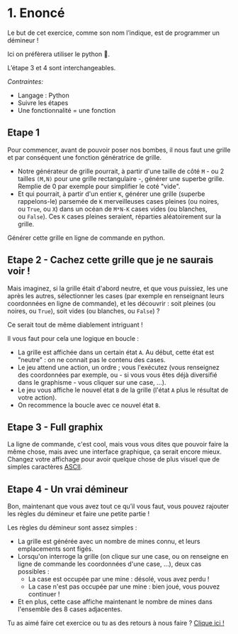# 1. Enoncé

Le but de cet exercice, comme son nom l’indique, est de programmer un démineur !

Ici on préfèrera utiliser le python 🐍.

L’étape 3 et 4 sont interchangeables.

*Contraintes:* 

- Langage : Python
- Suivre les étapes
- Une fonctionnalité = une fonction

## Etape 1

Pour commencer, avant de pouvoir poser nos bombes, il nous faut une grille et par conséquent une fonction génératrice de grille.

- Notre générateur de grille pourrait, à partir d'une taille de côté `M` - ou 2 tailles `(M,N)` pour une grille rectangulaire -, générer une superbe grille. Remplie de 0 par exemple pour simplifier le coté "vide".
- Et qui pourrait, à partir d'un entier `K`, générer une grille (superbe rappelons-le) parsemée de `K` merveilleuses cases pleines (ou noires, ou `True`, ou `X`) dans un océan de `M*N-K` cases vides (ou blanches, ou `False`). Ces `K` cases pleines seraient, réparties aléatoirement sur la grille.

Générer cette grille en ligne de commande en python.

## Etape 2 - Cachez cette grille que je ne saurais voir !

Mais imaginez, si la grille était d'abord neutre, et que vous puissiez, les une après les autres, sélectionner les cases (par exemple en renseignant leurs coordonnées en ligne de commande), et les découvrir : soit pleines (ou noires, ou `True`), soit vides (ou blanches, ou `False`) ?

Ce serait tout de même diablement intriguant !

Il vous faut pour cela une logique en boucle :

- La grille est affichée dans un certain état `A`. Au début, cette état est "neutre" : on ne connait pas le contenu des cases.
- Le jeu attend une action, un ordre ; vous l'exécutez (vous renseignez des coordonnées par exemple, ou - si vous vous êtes déjà diversifié dans le graphisme - vous cliquer sur une case, ...).
- Le jeu vous affiche le nouvel état `B` de la grille (l'état `A` plus le résultat de votre action).
- On recommence la boucle avec ce nouvel état `B`.

## Etape 3 - Full graphix

La ligne de commande, c'est cool, mais vous vous dites que pouvoir faire la même chose, mais avec une interface graphique, ça serait encore mieux. Changez votre affichage pour avoir quelque chose de plus visuel que de simples caractères [ASCII](https://fr.wikipedia.org/wiki/American_Standard_Code_for_Information_Interchange).

## Etape **4 - Un vrai démineur**

Bon, maintenant que vous avez tout ce qu’il vous faut, vous pouvez rajouter les règles du démineur et faire une petite partie !

Les règles du démineur sont assez simples :

- La grille est générée avec un nombre de mines connu, et leurs emplacements sont figés.
- Lorsqu'on interroge la grille (on clique sur une case, ou on renseigne en ligne de commande les coordonnées d'une case, ...), deux cas possibles :
    - La case est occupée par une mine : désolé, vous avez perdu !
    - La case n'est pas occupée par une mine : bien joué, vous pouvez continuer !
- Et en plus, cette case affiche maintenant le nombre de mines dans l'ensemble des 8 cases adjacentes.

Tu as aimé faire cet exercice ou tu as des retours à nous faire ? [Clique ici !](https://airtable.com/appXbfdqY0iZhnZgd/shrbWiQDMsH63nsj4)
